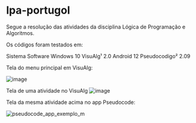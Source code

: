 # lpa-portugol
Segue a resolução das atividades da disciplina  Lógica de Programação e Algoritmos.

Os códigos foram testados em:

Sistema  	  Software
Windows 10	VisuAlg¹ 2.0 
Android 12	Pseudocodigo² 2.09

Tela do menu principal em VisuAlg:

![image](https://user-images.githubusercontent.com/28631783/159128219-81b7b623-d865-433c-b311-d34525071a7d.png)

Tela de uma atividade no VisuAlg
![image](https://user-images.githubusercontent.com/28631783/160119932-5284ee5a-cd30-4606-acb0-3a51afec4041.png)


Tela da mesma atividade acima no app Pseudocode:

![pseudocode_app_exemplo_m](https://user-images.githubusercontent.com/28631783/160119427-9836a45b-64b6-4d73-a9e9-3fa433ceb09c.jpeg)
